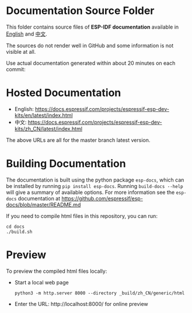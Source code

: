 # Documentation Source Folder

This folder contains source files of **ESP-IDF documentation** available in [English](https://docs.espressif.com/projects/espressif-esp-dev-kits/en/latest/index.html) and [中文](https://docs.espressif.com/projects/espressif-esp-dev-kits/zh_CN/latest/index.html).

The sources do not render well in GitHub and some information is not visible at all.

Use actual documentation generated within about 20 minutes on each commit:

# Hosted Documentation

* English: https://docs.espressif.com/projects/espressif-esp-dev-kits/en/latest/index.html
* 中文: https://docs.espressif.com/projects/espressif-esp-dev-kits/zh_CN/latest/index.html

The above URLs are all for the master branch latest version.

# Building Documentation

The documentation is built using the python package `esp-docs`, which can be installed by running `pip install esp-docs`. Running `build-docs --help` will give a summary of available options. For more information see the `esp-docs` documentation at https://github.com/espressif/esp-docs/blob/master/README.md

If you need to compile html files in this repository, you can run:

```
cd docs
./build.sh
```

# Preview

To preview the compiled html files locally:

* Start a local web page

    ```
    python3 -m http.server 8000 --directory _build/zh_CN/generic/html
    ```

* Enter the URL: http://localhost:8000/ for online preview